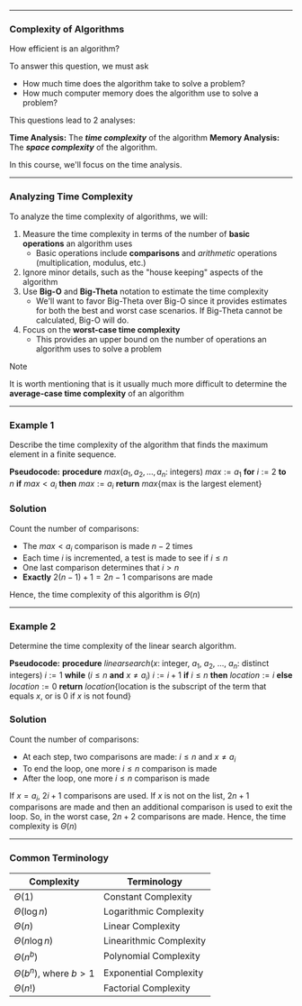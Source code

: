 - - -
### Complexity of Algorithms
How efficient is an algorithm?

To answer this question, we must ask
- How much time does the algorithm take to solve a problem?
- How much computer memory does the algorithm use to solve a problem?

This questions lead to 2 analyses:

**Time Analysis:** The **_time complexity_** of the algorithm
**Memory Analysis:** The **_space complexity_** of the algorithm.

In this course, we'll focus on the time analysis.

- - -
### Analyzing Time Complexity
To analyze the time complexity of algorithms, we will:
1. Measure the time complexity in terms of the number of **basic operations** an algorithm uses
	- Basic operations include **comparisons** and *arithmetic* operations (multiplication, modulus, etc.)
2. Ignore minor details, such as the "house keeping" aspects of the algorithm
3. Use **Big-O** and **Big-Theta** notation to estimate the time complexity
	- We'll want to favor Big-Theta over Big-O since it provides estimates for both the best and worst case scenarios. If Big-Theta cannot be calculated, Big-O will do.
4. Focus on the **worst-case time complexity**
	- This provides an upper bound on the number of operations an algorithm uses to solve a problem

> [!note]
> It is worth mentioning that is it usually much more difficult to determine the **average-case time complexity** of an algorithm

- - -
### Example 1
Describe the time complexity of the algorithm that finds the maximum element in a finite sequence.

**Pseudocode:**
**procedure** _max_($a_{1}, a_{2}, \dots, a_{n}$: integers)
  $max := a_1$
  **for** $i:= 2$ **to** $n$
    **if** $max < a_i$ **then** $max := a_i$
  **return** $max${max is the largest element}

### Solution
Count the number of comparisons:
- The $max < a_i$ comparison is made $n-2$ times
- Each time $i$ is incremented, a test is made to see if $i\leq n$
- One last comparison determines that $i>n$
- **Exactly** $2(n-1)+1=2n-1$ comparisons are made

Hence, the time complexity of this algorithm is $\Theta(n)$

- - -
### Example 2
Determine the time complexity of the linear search algorithm.

**Pseudocode:**
**procedure** _linearsearch_($x$: integer, $a_1$, $a_2$, ..., $a_n$: distinct integers)
$i := 1$
**while** ($i\leq n$ **and** $x\neq a_{i}$)
   $i:=i+1$
**if** $i\leq n$ **then** $location := i$
**else** $location := 0$
**return** $location${location is the subscript of the term that equals $x$, or is 0 if $x$ is not found}

### Solution
Count the number of comparisons:
- At each step, two comparisons are made: $i\leq n$ and $x\neq a_{i}$
- To end the loop, one more $i\leq n$ comparison is made
- After the loop, one more $i\leq n$ comparison is made

If $x=a_{i}$, $2i+1$ comparisons are used. If $x$ is not on the list, $2n+1$ comparisons are made and then an additional comparison is used to exit the loop. So, in the worst case, $2n+2$ comparisons are made. Hence, the time complexity is $\Theta(n)$

- - -
### Common Terminology
| Complexity                 | Terminology             |
| -------------------------- | ----------------------- |
| $\Theta(1)$                | Constant Complexity     |
| $\Theta(\log n)$           | Logarithmic Complexity  |
| $\Theta(n)$                | Linear Complexity       |
| $\Theta(n\log n)$          | Linearithmic Complexity |
| $\Theta(n^b)$              | Polynomial Complexity   |
| $\Theta(b^n)$, where $b>1$ | Exponential Complexity  |
| $\Theta(n!)$               | Factorial Complexity    |

